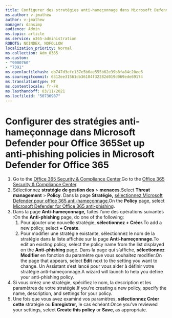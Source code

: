 ```yaml
---
title: Configurer des stratégies anti-hameçonnage dans Microsoft Defender pour Office 365
ms.author: v-jmathew
author: v-jmathew
manager: dansimp
audience: Admin
ms.topic: article
ms.service: o365-administration
ROBOTS: NOINDEX, NOFOLLOW
localization_priority: Normal
ms.collection: Adm_O365
ms.custom:
- "9000760"
- "7391"
ms.openlocfilehash: eb747d3efc137e5b6ae555b62e39b8fa84c20ee6
ms.sourcegitcommit: 6312ee31561db36104f32282d019d069ede69174
ms.translationtype: MT
ms.contentlocale: fr-FR
ms.lasthandoff: 03/11/2021
ms.locfileid: "50736987"
---
```

# <a name="set-up-anti-phishing-policies-in-microsoft-defender-for-office-365"></a><span data-ttu-id="cf3a4-102">Configurer des stratégies anti-hameçonnage dans Microsoft Defender pour Office 365</span><span class="sxs-lookup"><span data-stu-id="cf3a4-102">Set up anti-phishing policies in Microsoft Defender for Office 365</span></span>

1. <span data-ttu-id="cf3a4-103">Go to the [Office 365 Security & Compliance Center](https://go.microsoft.com/fwlink/p/?linkid=2077143).</span><span class="sxs-lookup"><span data-stu-id="cf3a4-103">Go to the [Office 365 Security & Compliance Center](https://go.microsoft.com/fwlink/p/?linkid=2077143).</span></span>
2. <span data-ttu-id="cf3a4-104">Sélectionnez **stratégie de gestion des**  >  **menaces.**</span><span class="sxs-lookup"><span data-stu-id="cf3a4-104">Select **Threat management** > **Policy**.</span></span> <span data-ttu-id="cf3a4-105">Dans la page **Stratégie,** [sélectionnez Microsoft Defender pour office 365 anti-hameçonnage.](https://go.microsoft.com/fwlink/?linkid=2101369)</span><span class="sxs-lookup"><span data-stu-id="cf3a4-105">On the **Policy** page, select [Microsoft Defender for Office 365 anti-phishing](https://go.microsoft.com/fwlink/?linkid=2101369).</span></span>
3. <span data-ttu-id="cf3a4-106">Dans la page **Anti-hameçonnage,** faites l’une des opérations suivantes :</span><span class="sxs-lookup"><span data-stu-id="cf3a4-106">On the **Anti-phishing** page, do one of the following:</span></span>
    1. <span data-ttu-id="cf3a4-107">Pour ajouter une nouvelle stratégie, **sélectionnez + Créer.**</span><span class="sxs-lookup"><span data-stu-id="cf3a4-107">To add a new policy, select **+ Create**.</span></span>
    1. <span data-ttu-id="cf3a4-108">Pour modifier une stratégie existante, sélectionnez le nom de la stratégie dans la liste affichée sur la page **Anti-hameçonnage.**</span><span class="sxs-lookup"><span data-stu-id="cf3a4-108">To edit an existing policy, select the policy name from the list displayed on the **Anti-phishing** page.</span></span> <span data-ttu-id="cf3a4-109">Dans la page qui s’affiche, **sélectionnez Modifier** en fonction du paramètre que vous souhaitez modifier.</span><span class="sxs-lookup"><span data-stu-id="cf3a4-109">On the page that appears, select **Edit** next to the setting you want to change.</span></span> <span data-ttu-id="cf3a4-110">Un Assistant s’est lancé pour vous aider à définir votre stratégie anti-hameçonnage.</span><span class="sxs-lookup"><span data-stu-id="cf3a4-110">A wizard will launch to help you define your anti-phishing policy.</span></span>
4. <span data-ttu-id="cf3a4-111">Si vous créez une stratégie, spécifiez le nom, la description et les paramètres de votre stratégie.</span><span class="sxs-lookup"><span data-stu-id="cf3a4-111">If you're creating a new policy, specify the name, description, and settings for your policy.</span></span>
5. <span data-ttu-id="cf3a4-112">Une fois que vous avez examiné vos paramètres, **sélectionnez Créer cette** stratégie ou **Enregistrer,** le cas échéant.</span><span class="sxs-lookup"><span data-stu-id="cf3a4-112">Once you've reviewed your settings, select **Create this policy** or **Save**, as appropriate.</span></span>

